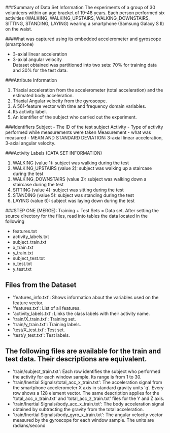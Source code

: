 ###Summary of Data Set Information
The experiments of a group of 30 volunteers within an age bracket of 19-48 years. Each person performed six activities
(WALKING, WALKING_UPSTAIRS, WALKING_DOWNSTAIRS, SITTING, STANDING, LAYING) wearing a smartphone (Samsung Galaxy S II) on the waist.

###What was captured using its embedded accelerometer and gyroscope (smartphone)
 * 3-axial linear acceleration 
 * 3-axial angular velocity  
 Dataset obtained was partitioned into two sets: 70% for training data and 30% for the test data.
 
###Attribute Information
1. Triaxial acceleration from the accelerometer (total acceleration) and the estimated body acceleration.
2. Triaxial Angular velocity from the gyroscope.
3. A 561-feature vector with time and frequency domain variables.
4. Its activity label.
5. An identifier of the subject who carried out the experiment.

###Identifiers
Subject - The ID of the test subject
Activity - Type of activity performed while measurements were taken
Measurement - what was measured - MEAN AND STANDARD DEVIATION: 3-axial linear acceleration, 3-axial angular velocity.

###Activity Labels (DATA SET INFORMATION)
1. WALKING (value 1): subject was walking during the test
2. WALKING_UPSTAIRS (value 2): subject was walking up a staircase during the test
3. WALKING_DOWNSTAIRS (value 3): subject was walking down a staircase during the test
4. SITTING (value 4): subject was sitting during the test
5. STANDING (value 5): subject was standing during the test
6. LAYING (value 6): subject was laying down during the test

###STEP ONE (MERGE):  Training + Test Sets =  Data set.
After setting the source directory for the files, read into tables the data located in the following
- features.txt
- activity_labels.txt
- subject_train.txt
- x_train.txt
- y_train.txt
- subject_test.txt
- x_test.txt
- y_test.txt

## Files from the Dataset
- 'features_info.txt': Shows information about the variables used on the feature vector.
- 'features.txt': List of all features.
- 'activity_labels.txt': Links the class labels with their activity name.
- 'train/X_train.txt': Training set.
- 'train/y_train.txt': Training labels.
- 'test/X_test.txt': Test set.
- 'test/y_test.txt': Test labels.

## The following files are available for the train and test data. Their descriptions are equivalent. 

- 'train/subject_train.txt': Each row identifies the subject who performed the activity for each window sample. Its range is from 1 to 30. 
- 'train/Inertial Signals/total_acc_x_train.txt': The acceleration signal from the smartphone accelerometer X axis in standard gravity units 'g'. Every row shows a 128 element vector. The same description applies for the 'total_acc_x_train.txt' and 'total_acc_z_train.txt' files for the Y and Z axis. 
- 'train/Inertial Signals/body_acc_x_train.txt': The body acceleration signal obtained by subtracting the gravity from the total acceleration. 
- 'train/Inertial Signals/body_gyro_x_train.txt': The angular velocity vector measured by the gyroscope for each window sample. The units are radians/second


